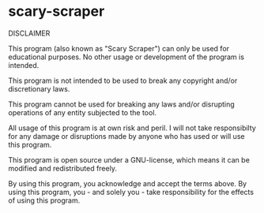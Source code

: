 # scary-scraper

DISCLAIMER

This program (also known as "Scary Scraper") can only be used for educational purposes. No other usage or development of the program is intended.

This program is not intended to be used to break any copyright and/or discretionary laws.

This program cannot be used for breaking any laws and/or disrupting operations of any entity subjected to the tool.

All usage of this program is at own risk and peril. I will not take responsibilty for any damage or disruptions made by anyone who has used or will use this program.

This program is open source under a GNU-license, which means it can be modified and redistributed freely.

By using this program, you acknowledge and accept the terms above. By using this program, you - and solely you - take responsibility for the effects of using this program.
